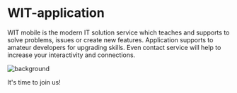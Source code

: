 # WIT-application
WIT mobile is the modern IT solution service which teaches and supports to solve problems, issues or create new features. Application supports to amateur developers for upgrading skills. 
Even contact service will help to increase your interactivity and connections.

![background](https://github.com/natiqhaciyef/WIT-application/assets/100693634/b357c1b2-bdde-41e5-8fbb-9e161a32c31a)

It's time to join us!


